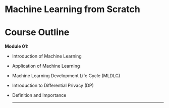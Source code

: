 # Machine Learning from Scratch

# Course Outline

**Module 01:**
- Introduction of Machine Learning
- Application of Machine Learning
- Machine Learning Development Life Cycle (MLDLC)
- Introduction to Differential Privacy (DP)
- Definition and Importance

  ---

